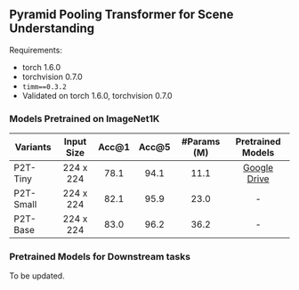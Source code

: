 ## Pyramid Pooling Transformer for Scene Understanding

Requirements:

* torch 1.6.0
* torchvision 0.7.0
* `timm==0.3.2`
* Validated on torch 1.6.0, torchvision 0.7.0

### Models Pretrained on ImageNet1K

|     Variants     | Input  Size    | Acc@1 | Acc@5 | #Params (M) | Pretrained Models |
|-----------------|:---------:|:-----:|:-----:|:-----------:|:-----------------:|
| P2T-Tiny   | 224 x 224 |  78.1 |  94.1 |     11.1    |     [Google Drive](https://drive.google.com/file/d/181mr1zbCtJFQZinbxO70v59-p6gLLCoM/view?usp=sharing)    |
| P2T-Small  | 224 x 224 |  82.1 |  95.9 |     23.0    |     -    |
| P2T-Base | 224 x 224 |  83.0 |  96.2 |     36.2    |     -    |

### Pretrained Models for Downstream tasks

To be updated.

